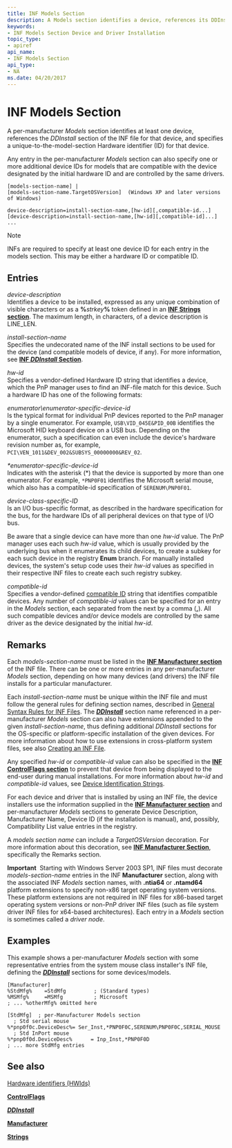 ```yaml
---
title: INF Models Section
description: A Models section identifies a device, references its DDInstall section, and specifies a hardware identifier for the device.
keywords:
- INF Models Section Device and Driver Installation
topic_type:
- apiref
api_name:
- INF Models Section
api_type:
- NA
ms.date: 04/20/2017
---
```


# INF Models Section


A per-manufacturer *Models* section identifies at least one device, references the *DDInstall* section of the INF file for that device, and specifies a unique-to-the-model-section Hardware identifier (ID) for that device.

Any entry in the per-manufacturer *Models* section can also specify one or more additional device IDs for models that are compatible with the device designated by the initial hardware ID and are controlled by the same drivers.

```inf
[models-section-name] |
[models-section-name.TargetOSVersion]  (Windows XP and later versions of Windows)

device-description=install-section-name,[hw-id][,compatible-id...]
[device-description=install-section-name,[hw-id][,compatible-id]...] ...
```

> [!NOTE]
> INFs are required to specify at least one device ID for each entry in the models section.  This may be either a hardware ID or compatible ID.

## Entries


<a href="" id="device-description"></a>*device-description*  
Identifies a device to be installed, expressed as any unique combination of visible characters or as a **%**<em>strkey</em>**%** token defined in an [**INF Strings section**](inf-strings-section.md). The maximum length, in characters, of a device description is LINE_LEN.

<a href="" id="install-section-name"></a>*install-section-name*  
Specifies the undecorated name of the INF install sections to be used for the device (and compatible models of device, if any). For more information, see [**INF *DDInstall* Section**](inf-ddinstall-section.md).

<a href="" id="hw-id"></a>*hw-id*  
Specifies a vendor-defined Hardware ID string that identifies a device, which the PnP manager uses to find an INF-file match for this device. Such a hardware ID has one of the following formats:

<a href="" id="enumerator-enumerator-specific-device-id"></a>*enumerator\\enumerator-specific-device-id*  
Is the typical format for individual PnP devices reported to the PnP manager by a single enumerator. For example, `USB\VID_045E&PID_00B` identifies the Microsoft HID keyboard device on a USB bus. Depending on the enumerator, such a specification can even include the device's hardware revision number as, for example, `PCI\VEN_1011&DEV_002&SUBSYS_00000000&REV_02`.

<a href="" id="-enumerator-specific-device-id"></a>*\*enumerator-specific-device-id*  
Indicates with the asterisk (\*) that the device is supported by more than one enumerator. For example, `*PNP0F01` identifies the Microsoft serial mouse, which also has a compatible-id specification of `SERENUM\PNP0F01`.

<a href="" id="device-class-specific-id"></a>*device-class-specific-ID*  
Is an I/O bus-specific format, as described in the hardware specification for the bus, for the hardware IDs of all peripheral devices on that type of I/O bus.

Be aware that a single device can have more than one *hw-id* value. The PnP manager uses each such *hw-id* value, which is usually provided by the underlying bus when it enumerates its child devices, to create a subkey for each such device in the registry **Enum** branch. For manually installed devices, the system's setup code uses their *hw-id* values as specified in their respective INF files to create each such registry subkey.

<a href="" id="compatible-id"></a>*compatible-id*  
Specifies a vendor-defined [compatible ID](compatible-ids.md) string that identifies compatible devices. Any number of *compatible-id* values can be specified for an entry in the *Models* section, each separated from the next by a comma (**,**). All such compatible devices and/or device models are controlled by the same driver as the device designated by the initial *hw-id*.

## Remarks

Each *models-section-name* must be listed in the [**INF Manufacturer section**](inf-manufacturer-section.md) of the INF file. There can be one or more entries in any per-manufacturer *Models* section, depending on how many devices (and drivers) the INF file installs for a particular manufacturer.

Each *install-section-name* must be unique within the INF file and must follow the general rules for defining section names, described in [General Syntax Rules for INF Files](general-syntax-rules-for-inf-files.md). The [***DDInstall***](inf-ddinstall-section.md) section name referenced in a per-manufacturer *Models* section can also have extensions appended to the given *install-section-name*, thus defining additional *DDInstall* sections for the OS-specific or platform-specific installation of the given devices. For more information about how to use extensions in cross-platform system files, see also [Creating an INF File](overview-of-inf-files.md).

Any specified *hw-id* or *compatible-id* value can also be specified in the [**INF ControlFlags section**](inf-controlflags-section.md) to prevent that device from being displayed to the end-user during manual installations. For more information about *hw-id* and *compatible-id* values, see [Device Identification Strings](device-identification-strings.md).

For each device and driver that is installed by using an INF file, the device installers use the information supplied in the [**INF Manufacturer section**](inf-manufacturer-section.md) and per-manufacturer *Models* sections to generate Device Description, Manufacturer Name, Device ID (if the installation is manual), and, possibly, Compatibility List value entries in the registry.

A *models section name* can include a *TargetOSVersion* decoration. For more information about this decoration, see [**INF Manufacturer Section**](inf-manufacturer-section.md), specifically the Remarks section.

**Important**  Starting with Windows Server 2003 SP1, INF files must decorate *models-section-name* entries in the INF **Manufacturer** section, along with the associated INF *Models* section names, with **.ntia64** or **.ntamd64** platform extensions to specify non-x86 target operating system versions. These platform extensions are not required in INF files for x86-based target operating system versions or non-PnP driver INF files (such as file system driver INF files for x64-based architectures). Each entry in a *Models* section is sometimes called a *driver node*.

 

## Examples

This example shows a per-manufacturer *Models* section with some representative entries from the system mouse class installer's INF file, defining the [***DDInstall***](inf-ddinstall-section.md) sections for some devices/models.

```inf
[Manufacturer]
%StdMfg%    =StdMfg         ; (Standard types)
%MSMfg%     =MSMfg          ; Microsoft
; ... %otherMfg% omitted here

[StdMfg]  ; per-Manufacturer Models section 
  ; Std serial mouse
%*pnp0f0c.DeviceDesc%= Ser_Inst,*PNP0F0C,SERENUM\PNP0F0C,SERIAL_MOUSE
  ; Std InPort mouse
%*pnp0f0d.DeviceDesc%      = Inp_Inst,*PNP0F0D
; ... more StdMfg entries 
```

## See also

[Hardware identifiers (HWIds)](hardware-ids.md)

[**ControlFlags**](inf-controlflags-section.md)

[***DDInstall***](inf-ddinstall-section.md)

[**Manufacturer**](inf-manufacturer-section.md)

[**Strings**](inf-strings-section.md)

 

 






